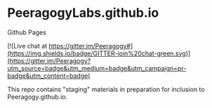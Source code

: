# PeeragogyLabs.github.io
Github Pages

[![Live chat at https://gitter.im/Peeragogy#](https://img.shields.io/badge/GITTER-join%20chat-green.svg)](https://gitter.im/Peeragogy?utm_source=badge&utm_medium=badge&utm_campaign=pr-badge&utm_content=badge)

This repo contains "staging" materials in preparation for inclusion to Peeragogy.github.io.
